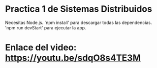 # Practica 1 de Sistemas Distribuidos

Necesitas Node.js.
    'npm install' para descargar todas las dependencias.
    'npm run devStart' para ejecutar la app.

# Enlace del video: https://youtu.be/sdqO8s4TE3M